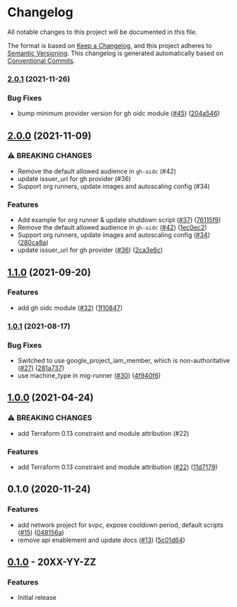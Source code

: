 # Changelog

All notable changes to this project will be documented in this file.

The format is based on
[Keep a Changelog](https://keepachangelog.com/en/1.0.0/),
and this project adheres to
[Semantic Versioning](https://semver.org/spec/v2.0.0.html).
This changelog is generated automatically based on [Conventional Commits](https://www.conventionalcommits.org/en/v1.0.0/).

### [2.0.1](https://www.github.com/terraform-google-modules/terraform-google-github-actions-runners/compare/v2.0.0...v2.0.1) (2021-11-26)


### Bug Fixes

* bump minimum provider version for gh oidc module ([#45](https://www.github.com/terraform-google-modules/terraform-google-github-actions-runners/issues/45)) ([204a546](https://www.github.com/terraform-google-modules/terraform-google-github-actions-runners/commit/204a5463a48237fbd2bf118459db7dbb7742bb8a))

## [2.0.0](https://www.github.com/terraform-google-modules/terraform-google-github-actions-runners/compare/v1.1.0...v2.0.0) (2021-11-09)


### ⚠ BREAKING CHANGES

* Remove the default allowed audience in `gh-oidc` (#42)
* update issuer_uri for gh provider (#36)
* Support org runners, update images and autoscaling config (#34)

### Features

* Add example for org runner & update shutdown script ([#37](https://www.github.com/terraform-google-modules/terraform-google-github-actions-runners/issues/37)) ([76115f9](https://www.github.com/terraform-google-modules/terraform-google-github-actions-runners/commit/76115f9587a048de26086116d6e3a3eb0ae6aa2c))
* Remove the default allowed audience in `gh-oidc` ([#42](https://www.github.com/terraform-google-modules/terraform-google-github-actions-runners/issues/42)) ([1ec0ec2](https://www.github.com/terraform-google-modules/terraform-google-github-actions-runners/commit/1ec0ec201a6a063d27fea8fd62e6a028fb9fc5e6))
* Support org runners, update images and autoscaling config ([#34](https://www.github.com/terraform-google-modules/terraform-google-github-actions-runners/issues/34)) ([280ca8a](https://www.github.com/terraform-google-modules/terraform-google-github-actions-runners/commit/280ca8a79266d00d6ec8fe84413de0d23cbdc791))
* update issuer_uri for gh provider ([#36](https://www.github.com/terraform-google-modules/terraform-google-github-actions-runners/issues/36)) ([2ca3e6c](https://www.github.com/terraform-google-modules/terraform-google-github-actions-runners/commit/2ca3e6c4ea2a9987f8c5ac6191bbe925df4dd12b))

## [1.1.0](https://www.github.com/terraform-google-modules/terraform-google-github-actions-runners/compare/v1.0.1...v1.1.0) (2021-09-20)


### Features

* add gh oidc module ([#32](https://www.github.com/terraform-google-modules/terraform-google-github-actions-runners/issues/32)) ([1f10847](https://www.github.com/terraform-google-modules/terraform-google-github-actions-runners/commit/1f10847dc69246166bd68a3149d2fefb5a43bf3b))

### [1.0.1](https://www.github.com/terraform-google-modules/terraform-google-github-actions-runners/compare/v1.0.0...v1.0.1) (2021-08-17)


### Bug Fixes

* Switched to use google_project_iam_member, which is non-authoritative ([#27](https://www.github.com/terraform-google-modules/terraform-google-github-actions-runners/issues/27)) ([281a737](https://www.github.com/terraform-google-modules/terraform-google-github-actions-runners/commit/281a737a59046735577178052f584c3c9749239b))
* use machine_type in mig-runner ([#30](https://www.github.com/terraform-google-modules/terraform-google-github-actions-runners/issues/30)) ([4f940f6](https://www.github.com/terraform-google-modules/terraform-google-github-actions-runners/commit/4f940f69a4bad949213250ba3b42ae905da5d2ca))

## [1.0.0](https://www.github.com/terraform-google-modules/terraform-google-github-actions-runners/compare/v0.1.0...v1.0.0) (2021-04-24)


### ⚠ BREAKING CHANGES

* add Terraform 0.13 constraint and module attribution (#22)

### Features

* add Terraform 0.13 constraint and module attribution ([#22](https://www.github.com/terraform-google-modules/terraform-google-github-actions-runners/issues/22)) ([11d7179](https://www.github.com/terraform-google-modules/terraform-google-github-actions-runners/commit/11d7179773abf41e1f4a101dd729edaf1773929a))

## 0.1.0 (2020-11-24)


### Features

* add network project for svpc, expose cooldown period, default scripts ([#15](https://www.github.com/terraform-google-modules/terraform-google-github-actions-runners/issues/15)) ([048156a](https://www.github.com/terraform-google-modules/terraform-google-github-actions-runners/commit/048156ae1708ccef39d36be55270048153fc8081))
* remove api enablement and update docs ([#13](https://www.github.com/terraform-google-modules/terraform-google-github-actions-runners/issues/13)) ([5c01d64](https://www.github.com/terraform-google-modules/terraform-google-github-actions-runners/commit/5c01d64fdb47e84aa8bbe082f2af80669a0fcc32))

## [0.1.0](https://github.com/terraform-google-modules/terraform-google-terraform-google-github-actions-runners/releases/tag/v0.1.0) - 20XX-YY-ZZ

### Features

- Initial release

[0.1.0]: https://github.com/terraform-google-modules/terraform-google-terraform-google-github-actions-runners/releases/tag/v0.1.0
